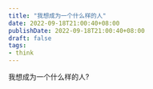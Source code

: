 ```yaml
---
title: "我想成为一个什么样的人"
date: 2022-09-18T21:00:40+08:00
publishDate: 2022-09-18T21:00:40+08:00
draft: false
tags:
- think
---
```


我想成为一个什么样的人?



